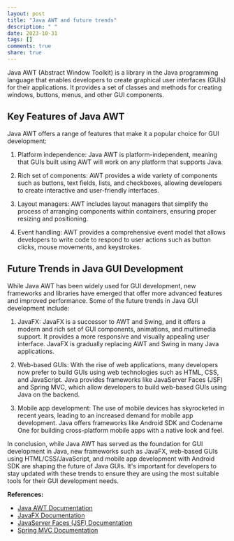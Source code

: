 ```yaml
---
layout: post
title: "Java AWT and future trends"
description: " "
date: 2023-10-31
tags: []
comments: true
share: true
---
```


Java AWT (Abstract Window Toolkit) is a library in the Java programming language that enables developers to create graphical user interfaces (GUIs) for their applications. It provides a set of classes and methods for creating windows, buttons, menus, and other GUI components.

## Key Features of Java AWT

Java AWT offers a range of features that make it a popular choice for GUI development:

1. Platform independence: Java AWT is platform-independent, meaning that GUIs built using AWT will work on any platform that supports Java.

2. Rich set of components: AWT provides a wide variety of components such as buttons, text fields, lists, and checkboxes, allowing developers to create interactive and user-friendly interfaces.

3. Layout managers: AWT includes layout managers that simplify the process of arranging components within containers, ensuring proper resizing and positioning.

4. Event handling: AWT provides a comprehensive event model that allows developers to write code to respond to user actions such as button clicks, mouse movements, and keystrokes.

## Future Trends in Java GUI Development

While Java AWT has been widely used for GUI development, new frameworks and libraries have emerged that offer more advanced features and improved performance. Some of the future trends in Java GUI development include:

1. JavaFX: JavaFX is a successor to AWT and Swing, and it offers a modern and rich set of GUI components, animations, and multimedia support. It provides a more responsive and visually appealing user interface. JavaFX is gradually replacing AWT and Swing in many Java applications.

2. Web-based GUIs: With the rise of web applications, many developers now prefer to build GUIs using web technologies such as HTML, CSS, and JavaScript. Java provides frameworks like JavaServer Faces (JSF) and Spring MVC, which allow developers to build web-based GUIs using Java on the backend.

3. Mobile app development: The use of mobile devices has skyrocketed in recent years, leading to an increased demand for mobile app development. Java offers frameworks like Android SDK and Codename One for building cross-platform mobile apps with a native look and feel.

In conclusion, while Java AWT has served as the foundation for GUI development in Java, new frameworks such as JavaFX, web-based GUIs using HTML/CSS/JavaScript, and mobile app development with Android SDK are shaping the future of Java GUIs. It's important for developers to stay updated with these trends to ensure they are using the most suitable tools for their GUI development needs.

**References:**

- [Java AWT Documentation](https://docs.oracle.com/en/java/javase/14/docs/api/java.desktop/java/awt/package-summary.html)
- [JavaFX Documentation](https://openjfx.io/)
- [JavaServer Faces (JSF) Documentation](https://javaee.github.io/javaserverfaces-spec/)
- [Spring MVC Documentation](https://docs.spring.io/spring-framework/docs/current/reference/html/web.html#mvc)